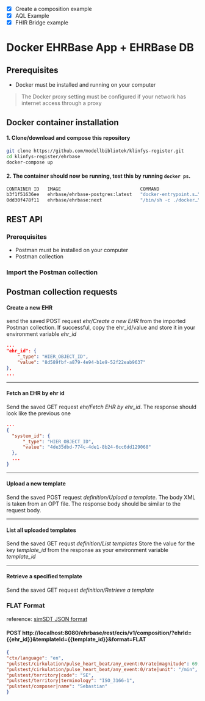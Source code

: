 - [x] Create a composition example
- [x] AQL Example
- [x] FHIR Bridge example

# Docker EHRBase App + EHRBase DB

## Prerequisites
- Docker must be installed and running on your computer
> The Docker proxy setting must be configured if your network has internet access through a proxy

## Docker container installation

#### 1. Clone/download and compose this repository
```bash
git clone https://github.com/modellbibliotek/klinfys-register.git
cd klinfys-register/ehrbase
docker-compose up
```

#### 2. The container should now be running, test this by running ```docker ps```.

```bash
CONTAINER ID   IMAGE                             COMMAND                  CREATED         STATUS          PORTS                                       NAMES
b3f1f51636ee   ehrbase/ehrbase-postgres:latest   "docker-entrypoint.s…"   6 minutes ago   Up 8 seconds    0.0.0.0:5432->5432/tcp, :::5432->5432/tcp   ehrbase_ehrdb_1
0dd30f478f11   ehrbase/ehrbase:next              "/bin/sh -c ./docker…"   6 minutes ago   Up 11 seconds   0.0.0.0:8080->8080/tcp, :::8080->8080/tcp   ehrbase_ehrbase_1
```
## REST API

### Prerequisites
- Postman must be installed on your computer
- Postman collection
### Import the Postman collection

## Postman collection requests
#### Create a new EHR
send the saved POST request _ehr/Create a new EHR_ from the imported Postman collection. If successful, copy the ehr_id/value and store it in your environment variable _ehr_id_
```json
...
"ehr_id": {
    "_type": "HIER_OBJECT_ID",
    "value": "8d589fbf-a879-4e94-b1e9-52f22eab9637"
},
...
```
---
#### Fetch an EHR by ehr id
Send the saved GET request _ehr/Fetch EHR by ehr_id_. The response should look like the previous one
```json
...
{
  "system_id": {
      "_type": "HIER_OBJECT_ID",
      "value": "4de35dbd-774c-4de1-8b24-6cc6dd129068"
  },
  ...
}
```
---

#### Upload a new template  
Send the saved POST request _definition/Upload a template_. The body XML is taken from an OPT file. The response body should be similar to the request body.

---

#### List all uploaded templates  
Send the saved GET requst _definition/List templates_
Store the value for the key _template_id_ from the response as your environment variable _template_id_

---

#### Retrieve a specified template

Send the saved GET request _definition/Retrieve a template_

### FLAT Format
reference: [simSDT JSON format](https://specifications.openehr.org/releases/ITS-REST/latest/simplified_data_template.html#_json_formats)
#### POST http://localhost:8080/ehrbase/rest/ecis/v1/composition/?ehrId={{ehr_id}}&templateId={{template_id}}&format=FLAT
```JSON
{
"ctx/language": "en",
"pulstest/cirkulation/pulse_heart_beat/any_event:0/rate|magnitude": 69,
"pulstest/cirkulation/pulse_heart_beat/any_event:0/rate|unit": "/min",
"pulstest/territory|code": "SE",
"pulstest/territory|terminology": "ISO_3166-1",
"pulstest/composer|name": "Sebastian"
}
```
